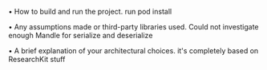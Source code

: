 • How to build and run the project.
run pod install

• Any assumptions made or third-party libraries used.
Could not investigate enough Mandle for serialize and deserialize

• A brief explanation of your architectural choices.
it's completely based on ResearchKit stuff
